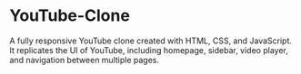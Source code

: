 # YouTube-Clone
A fully responsive YouTube clone created with HTML, CSS, and JavaScript. It replicates the UI of YouTube, including homepage, sidebar, video player, and navigation between multiple pages.
